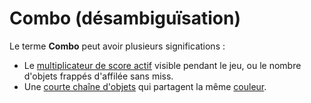 # Combo (désambiguïsation)

Le terme **Combo** peut avoir plusieurs significations :

- Le [multiplicateur de score actif](/wiki/Gameplay/Combo_(score_multiplier)) visible pendant le jeu, ou le nombre d'objets frappés d'affilée sans miss.
- Une [courte chaîne d'objets](/wiki/Beatmapping/Combo) qui partagent la même [couleur](/wiki/Glossary/Combo_colour).

